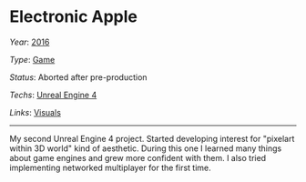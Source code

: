 # Electronic Apple
*Year*: [2016](../Timeline/2016.md)

*Type*: [Game](./Games.md)

*Status*: Aborted after pre-production

*Techs*: [Unreal Engine 4](../Techs/UnrealEngine.md)

*Links*: [Visuals](https://anicetngrt.itch.io/electronic-apple)

---

My second Unreal Engine 4 project. Started developing interest for "pixelart within 3D world" kind of aesthetic. During this one I learned many things about game engines and grew more confident with them. I also tried implementing networked multiplayer for the first time.